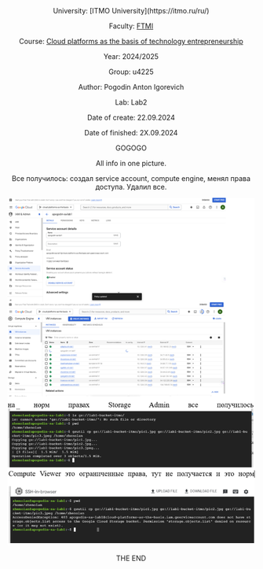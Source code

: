 <div align="center">
University: [ITMO University](https://itmo.ru/ru/)

Faculty: [FTMI](https://ftmi.itmo.ru/)

Course: [Cloud platforms as the basis of technology entrepreneurship](https://itmo-ict-faculty.github.io/cloud-platforms-as-the-basis-of-technology-entrepreneurship/) 

Year: 2024/2025

Group: u4225

Author: Pogodin Anton Igorevich

Lab: Lab2

Date of create: 22.09.2024

Date of finished: 2Х.09.2024


GOGOGO

All info in one picture.

Все получилось: создал service account, compute engine, менял права доступа. Удалил все.

![my-pic1./pic1.jpg](/lab1/pic1.png)

THE END
</div>
